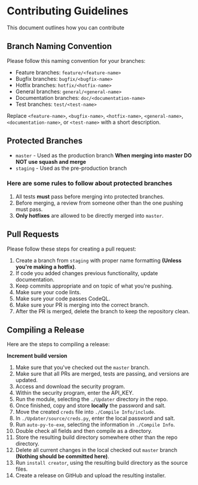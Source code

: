 # Contributing Guidelines

This document outlines how you can contribute

## Branch Naming Convention

Please follow this naming convention for your branches:

- Feature branches: `feature/<feature-name>`
- Bugfix branches: `bugfix/<bugfix-name>`
- Hotfix branches: `hotfix/<hotfix-name>`
- General branches: `general/<general-name>`
- Documentation branches: `doc/<documentation-name>`
- Test branches: `test/<test-name>`

Replace `<feature-name>`, `<bugfix-name>`, `<hotfix-name>`, `<general-name>`, `<documentation-name>`, or `<test-name>` with a short description.

## Protected Branches

- `master` - Used as the production branch **When merging into master DO NOT use squash and merge**
- `staging` - Used as the pre-production branch

### Here are some rules to follow about protected branches

1. All tests **must** pass before merging into protected branches.
2. Before merging, a review from someone other than the one pushing must pass.
3. **Only hotfixes** are allowed to be directly merged into `master`.

## Pull Requests

Please follow these steps for creating a pull request:

1. Create a branch from `staging` with proper name formatting **(Unless you're making a hotfix)**.
2. If code you added changes previous functionality, update documentation.
3. Keep commits appropriate and on topic of what you're pushing.
4. Make sure your code lints.
5. Make sure your code passes CodeQL.
6. Make sure your PR is merging into the correct branch.
7. After the PR is merged, delete the branch to keep the repository clean.

## Compiling a Release

Here are the steps to compiling a release:

**Increment build version**

1. Make sure that you've checked out the `master` branch.
2. Make sure that all PRs are merged, tests are passing, and versions are updated.
3. Access and download the security program.
4. Within the security program, enter the API_KEY.
5. Run the module, selecting the `./Updater` directory in the repo.
6. Once finished, copy and store **locally** the password and salt.
7. Move the created `creds` file into `./Compile Info/include`.
8. In `./Updater/source/creds.py`, enter the local password and salt.
9. Run `auto-py-to-exe`, selecting the information in `./Compile Info`.
10. Double check all fields and then compile as a directory.
11. Store the resulting build directory somewhere other than the repo directory.
12. Delete all current changes in the local checked out `master` branch **(Nothing should be committed here)**.
13. Run `install creator`, using the resulting build directory as the source files.
14. Create a release on GitHub and upload the resulting installer.
